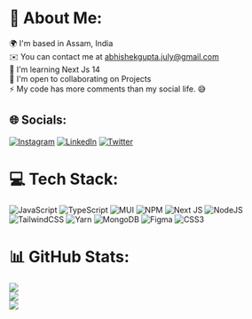 # 💫 About Me:
🌍  I'm based in Assam, India<br>✉️  You can contact me at abhishekgupta.july@gmail.com<br>🧠  I'm learning Next Js 14<br>🤝  I'm open to collaborating on Projects<br>⚡  My code has more comments than my social life. 😅


## 🌐 Socials:
[![Instagram](https://img.shields.io/badge/Instagram-%23E4405F.svg?logo=Instagram&logoColor=white)](https://instagram.com/abhishek27__) [![LinkedIn](https://img.shields.io/badge/LinkedIn-%230077B5.svg?logo=linkedin&logoColor=white)](https://linkedin.com/in/imabhishekgupta) [![Twitter](https://img.shields.io/badge/Twitter-%231DA1F2.svg?logo=Twitter&logoColor=white)](https://twitter.com/iamabhigupta07) 

# 💻 Tech Stack:
![JavaScript](https://img.shields.io/badge/javascript-%23323330.svg?style=for-the-badge&logo=javascript&logoColor=%23F7DF1E) ![TypeScript](https://img.shields.io/badge/typescript-%23007ACC.svg?style=for-the-badge&logo=typescript&logoColor=white) ![MUI](https://img.shields.io/badge/MUI-%230081CB.svg?style=for-the-badge&logo=material-ui&logoColor=white) ![NPM](https://img.shields.io/badge/NPM-%23000000.svg?style=for-the-badge&logo=npm&logoColor=white) ![Next JS](https://img.shields.io/badge/Next-black?style=for-the-badge&logo=next.js&logoColor=white) ![NodeJS](https://img.shields.io/badge/node.js-6DA55F?style=for-the-badge&logo=node.js&logoColor=white) ![TailwindCSS](https://img.shields.io/badge/tailwindcss-%2338B2AC.svg?style=for-the-badge&logo=tailwind-css&logoColor=white) ![Yarn](https://img.shields.io/badge/yarn-%232C8EBB.svg?style=for-the-badge&logo=yarn&logoColor=white) ![MongoDB](https://img.shields.io/badge/MongoDB-%234ea94b.svg?style=for-the-badge&logo=mongodb&logoColor=white) 	![Figma](https://img.shields.io/badge/figma-%23F24E1E.svg?style=for-the-badge&logo=figma&logoColor=white) ![CSS3](https://img.shields.io/badge/css3-%231572B6.svg?style=for-the-badge&logo=css3&logoColor=white)
# 📊 GitHub Stats:
![](https://github-readme-stats.vercel.app/api?username=iamabhigupta&theme=dark&hide_border=false&include_all_commits=true&count_private=true)<br/>
![](https://github-readme-streak-stats.herokuapp.com/?user=iamabhigupta&theme=dark&hide_border=false)<br/>
![](https://github-readme-stats.vercel.app/api/top-langs/?username=iamabhigupta&theme=dark&hide_border=false&include_all_commits=true&count_private=true&layout=compact)

<!-- Proudly created with GPRM ( https://gprm.itsvg.in ) -->
